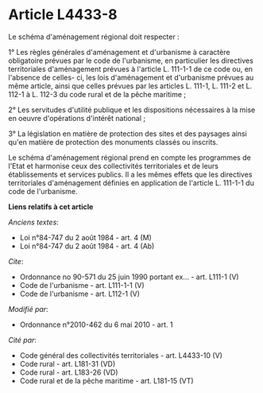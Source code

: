 # Article L4433-8

Le schéma d'aménagement régional doit respecter : 

1° Les règles générales d'aménagement et d'urbanisme à caractère obligatoire prévues par le code de l'urbanisme, en
particulier les directives territoriales d'aménagement prévues à l'article L. 111-1-1 de ce code ou, en l'absence de celles-
ci, les lois d'aménagement et d'urbanisme prévues au même article, ainsi que celles prévues par les articles L. 111-1, L.
111-2 et L. 112-1 à L. 112-3 du code rural et de la pêche maritime ; 

2° Les servitudes d'utilité publique et les dispositions nécessaires à la mise en oeuvre d'opérations d'intérêt national ; 

3° La législation en matière de protection des sites et des paysages ainsi qu'en matière de protection des monuments classés
ou inscrits. 

Le schéma d'aménagement régional prend en compte les programmes de l'Etat et harmonise ceux des collectivités territoriales
et de leurs établissements et services publics. Il a les mêmes effets que les directives territoriales d'aménagement définies
en application de l'article L. 111-1-1 du code de l'urbanisme.

**Liens relatifs à cet article**

_Anciens textes_:

  - Loi n°84-747 du 2 août 1984 - art. 4 (M)
  - Loi n°84-747 du 2 août 1984 - art. 4 (Ab)

_Cite_:

  - Ordonnance no 90-571 du 25 juin 1990 portant ex... - art. L111-1 (V)
  - Code de l'urbanisme - art. L111-1-1 (V)
  - Code de l'urbanisme - art. L112-1 (V)

_Modifié par_:

  - Ordonnance n°2010-462 du 6 mai 2010 - art. 1

_Cité par_:

  - Code général des collectivités territoriales - art. L4433-10 (V)
  - Code rural - art. L181-31 (VD)
  - Code rural - art. L183-26 (VD)
  - Code rural et de la pêche maritime - art. L181-15 (VT)
